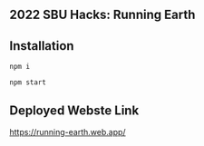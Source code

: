 ## 2022 SBU Hacks: Running Earth

## Installation
`npm i`

`npm start`


## Deployed Webste Link
https://running-earth.web.app/
